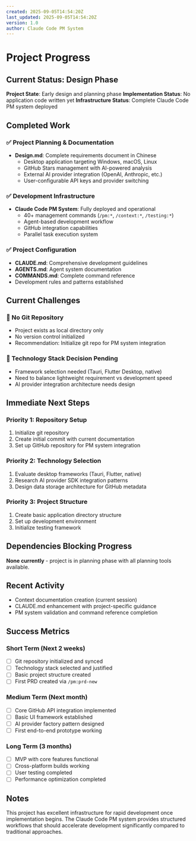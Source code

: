 ```yaml
---
created: 2025-09-05T14:54:20Z
last_updated: 2025-09-05T14:54:20Z
version: 1.0
author: Claude Code PM System
---
```


# Project Progress

## Current Status: Design Phase

**Project State**: Early design and planning phase
**Implementation Status**: No application code written yet
**Infrastructure Status**: Complete Claude Code PM system deployed

## Completed Work

### ✅ Project Planning & Documentation
- **Design.md**: Complete requirements document in Chinese
  - Desktop application targeting Windows, macOS, Linux
  - GitHub Stars management with AI-powered analysis
  - External AI provider integration (OpenAI, Anthropic, etc.)
  - User-configurable API keys and provider switching

### ✅ Development Infrastructure
- **Claude Code PM System**: Fully deployed and operational
  - 40+ management commands (`/pm:*`, `/context:*`, `/testing:*`)
  - Agent-based development workflow
  - GitHub integration capabilities
  - Parallel task execution system

### ✅ Project Configuration
- **CLAUDE.md**: Comprehensive development guidelines
- **AGENTS.md**: Agent system documentation
- **COMMANDS.md**: Complete command reference
- Development rules and patterns established

## Current Challenges

### 🔄 No Git Repository
- Project exists as local directory only
- No version control initialized
- Recommendation: Initialize git repo for PM system integration

### 🔄 Technology Stack Decision Pending
- Framework selection needed (Tauri, Flutter Desktop, native)
- Need to balance lightweight requirement vs development speed
- AI provider integration architecture needs design

## Immediate Next Steps

### Priority 1: Repository Setup
1. Initialize git repository
2. Create initial commit with current documentation
3. Set up GitHub repository for PM system integration

### Priority 2: Technology Selection
1. Evaluate desktop frameworks (Tauri, Flutter, native)
2. Research AI provider SDK integration patterns
3. Design data storage architecture for GitHub metadata

### Priority 3: Project Structure
1. Create basic application directory structure
2. Set up development environment
3. Initialize testing framework

## Dependencies Blocking Progress

**None currently** - project is in planning phase with all planning tools available.

## Recent Activity

- Context documentation creation (current session)
- CLAUDE.md enhancement with project-specific guidance
- PM system validation and command reference completion

## Success Metrics

### Short Term (Next 2 weeks)
- [ ] Git repository initialized and synced
- [ ] Technology stack selected and justified
- [ ] Basic project structure created
- [ ] First PRD created via `/pm:prd-new`

### Medium Term (Next month)
- [ ] Core GitHub API integration implemented
- [ ] Basic UI framework established
- [ ] AI provider factory pattern designed
- [ ] First end-to-end prototype working

### Long Term (3 months)
- [ ] MVP with core features functional
- [ ] Cross-platform builds working
- [ ] User testing completed
- [ ] Performance optimization completed

## Notes

This project has excellent infrastructure for rapid development once implementation begins. The Claude Code PM system provides structured workflows that should accelerate development significantly compared to traditional approaches.